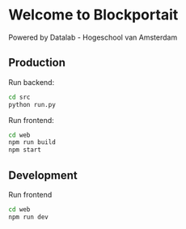 # Welcome to Blockportait
Powered by Datalab - Hogeschool van Amsterdam

## Production
Run backend:
```bash
cd src
python run.py
```

Run frontend:
```bash
cd web
npm run build
npm start
```

## Development
Run frontend
```bash
cd web
npm run dev
```
